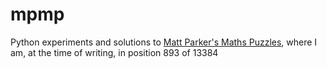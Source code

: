 # mpmp
Python experiments and solutions to [Matt Parker's Maths Puzzles](https://www.think-maths.co.uk/maths-puzzles), where I am, at the time of writing, in position 893 of 13384
